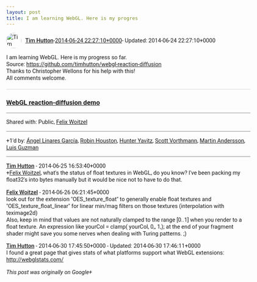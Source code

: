 ```yaml
---
layout: post
title: I am learning WebGL. Here is my progres
---
```


<html><head><meta charset="utf-8"><title>I am learning WebGL. Here is my progress so far.&lt;br&gt;Source: &lt;a rel=&quot;nofollow&quot;...</title><style>body {font: 11pt Roboto, Arial, sans-serif; max-width: 640px; margin: 24px;}.author-photo {border-radius: 50%; margin-right: 10px; width: 40px;}.author {font-weight: 500;}.main-content {margin: 15px 0 15px;}.post-title {font-weight: bold;}.location {display: block; margin-top: 15px;}.location img {float: left; margin-right: 5px; width: 20px;}.media-link {display: inline-block; max-width: 100%; vertical-align: top;}.media-link p {margin-top: 5px; max-height: 4em; overflow: scroll;}.media {max-height: 100vh; max-width: 100%;}.video-placeholder {background: black; display: flex; height: 300px; max-width: 100%; width: 640px;}.play-icon {border-bottom: 30px solid transparent; border-left: 50px solid white; border-top: 30px solid transparent; color: white; margin: auto;}.album {max-height: 800px; overflow: scroll; width: calc(100vw - 48px);}.album .media-link {margin-right: 5px; max-width: 250px;}.album .media {max-height: 250px;}.link-embed {border-top: 1px solid lightgrey; display: block; margin-top: 20px;}.link-embed img {max-width: 100%;}.inline-link-embed {display: block;}.inline-link-embed img {vertical-align: middle;}.link-title {display: inline-block; font-size: medium; font-weight: 300; padding-left: 1em;}.reshare-attribution {display: block; font-weight: bold; margin-bottom: 10px;}.poll-image {margin-bottom: 5px; max-height: 300px; max-width: 500px;}.poll-choice {align-items: center; display: flex; margin-bottom: 5px; max-width: 500px;}.poll-choice-percentage {background-color: lightblue; height: 100%; left: 0; position: absolute; z-index: -1;}.poll-choice-selected {margin-right: 5px;}.poll-choice-results {border: 1px solid lightgray; border-radius: 5px; display: flex; line-height: 40px; overflow: hidden; padding: 0 8px; position: relative;}.poll-choice-results, .poll-choice-description {flex-grow: 1; margin-right: 10px;}.poll-choice-image {width: 100%;}.poll-choice-image, .poll-choice-image img {max-height: 40px; max-width: 100px;}.poll-choice-votes {max-height: 100px; overflow: auto;}.plus-entity-embed {color: black; display: block; text-decoration: none;}.plus-entity-embed-cover-photo {max-height: 300px; max-width: 100%;}.plus-entity-embed-info {padding: 0 1em 1em;}.plus-entity-embed-info h2 {font-weight: 500; margin: 10px 0;}.plus-entity-embed-info p {font-size: small; margin: 0;}.collection-owner-avatar {border-radius: 50%; border: 2px solid white; height: 40px; margin-top: -22px;}.visibility {padding: 1em 0; border-top: 1px solid grey;}.post-activity {padding: 1em 0; border-top: 1px solid grey;}.comments {border-top: 1px solid gray; padding-top: 1em;}.comment + .comment {margin-top: 1em;}.comment .media-link, .comment .inline-link-embed {margin-top: 5px;}</style></head><body><div style="margin-bottom:1em;"><div style="display:flex; align-items:center"><img class="author-photo" src="https://lh4.googleusercontent.com/-epo4ZZKNqEw/AAAAAAAAAAI/AAAAAAAAVSU/qu3LpcHEnoQ/s64-c/photo.jpg" alt="Tim Hutton"><a href="https://plus.google.com/+TimHutton" target="_blank" class="author">Tim Hutton</a> - <a target="_blank" href="https://plus.google.com/+TimHutton/posts/WpTyt5cHgnm">2014-06-24 22:27:10+0000</a><span> - Updated: 2014-06-24 22:27:10+0000</span></div><div class="main-content">I am learning WebGL. Here is my progress so far.<br>Source: <a rel="nofollow" target="_blank" href="https://github.com/timhutton/webgl-reaction-diffusion" class="ot-anchor bidi_isolate" jslog="10929; track:click" dir="ltr">https://github.com/timhutton/webgl-reaction-diffusion</a><br>Thanks to Christopher Wellons for his help with this!<br>All comments welcome.</div><a href="http://timhutton.github.io/webgl-reaction-diffusion" target="_blank" class="link-embed"><h3>WebGL reaction-diffusion demo</h3></a></div><div class="visibility">Shared with: Public, <a href="https://plus.google.com/109537605874698880034">Felix Woitzel</a></div><div class="post-activity"><div class="plus-oners">+1'd by: <a href="https://plus.google.com/+ÁngelLinaresGarcía">Ángel Linares García</a>, <a href="https://plus.google.com/+RobinHouston">Robin Houston</a>, <a href="https://plus.google.com/+HunterYavitz">Hunter Yavitz</a>, <a href="https://plus.google.com/+ScottVorthmann">Scott Vorthmann</a>, <a href="https://plus.google.com/+MartinAndersson">Martin Andersson</a>, <a href="https://plus.google.com/+LuisGuzmanJr">Luis Guzman</a></div></div><div class="comments"><div class="comment"><a target="_blank" href="https://plus.google.com/+TimHutton" class="author">Tim Hutton</a><span class="time"> - 2014-06-25 16:53:40+0000</span><div class="comment-content"><span class="proflinkWrapper"><span class="proflinkPrefix">+</span><a class="proflink bidi_isolate" href="https://plus.google.com/109537605874698880034" oid="109537605874698880034" >Felix Woitzel</a></span>, what&#39;s the status of float textures in WebGL, do you know? I&#39;ve been packing my float32&#39;s into bytes manually but it would be nice not to have to do that.</div></div><div class="comment"><a target="_blank" href="https://plus.google.com/+FelixWoitzel" class="author">Felix Woitzel</a><span class="time"> - 2014-06-26 06:21:45+0000</span><div class="comment-content">look out for the extension &quot;OES_texture_float&quot; to generally enable float textures and &quot;OES_texture_float_linear&quot; for linear min/mag filters on those textures (interpolation with teximage2d)<br>Also, keep in mind that values are not naturally clamped to the range [0..1] when you render to a float texture. An expression like yourCol = clamp( yourCol, 0,, 1,); at the end of your fragment shader might save you some nerves when dealing with Turing patterns. ;)</div></div><div class="comment"><a target="_blank" href="https://plus.google.com/+TimHutton" class="author">Tim Hutton</a><span class="time"> - 2014-06-30 17:45:50+0000</span><span> - Updated: 2014-06-30 17:46:11+0000</span><div class="comment-content">I found a great page that gives stats of what platforms support what WebGL extensions: <a rel="nofollow" target="_blank" href="http://webglstats.com/" class="ot-anchor bidi_isolate" jslog="10929; track:click" dir="ltr">http://webglstats.com/</a></div></div></div></body></html>

<i>This post was originally on Google+</i>